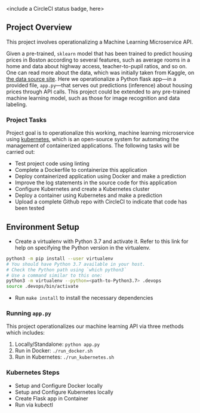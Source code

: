 <include a CircleCI status badge, here>

## Project Overview

This project involves operationalizing a Machine Learning Microservice API. 

Given a pre-trained, `sklearn` model that has been trained to predict housing prices in Boston according to several features, such as average rooms in a home and data about highway access, teacher-to-pupil ratios, and so on. One can read more about the data, which was initially taken from Kaggle, on [the data source site](https://www.kaggle.com/c/boston-housing). Here we operationalize a Python flask app—in a provided file, `app.py`—that serves out predictions (inference) about housing prices through API calls. This project could be extended to any pre-trained machine learning model, such as those for image recognition and data labeling.

### Project Tasks

Project goal is to operationalize this working, machine learning microservice using [kubernetes](https://kubernetes.io/), which is an open-source system for automating the management of containerized applications. The following tasks will be carried out:
* Test project code using linting
* Complete a Dockerfile to containerize this application
* Deploy containerized application using Docker and make a prediction
* Improve the log statements in the source code for this application
* Configure Kubernetes and create a Kubernetes cluster
* Deploy a container using Kubernetes and make a prediction
* Upload a complete Github repo with CircleCI to indicate that code has been tested


## Environment Setup

* Create a virtualenv with Python 3.7 and activate it. Refer to this link for help on specifying the Python version in the virtualenv. 
```bash
python3 -m pip install --user virtualenv
# You should have Python 3.7 available in your host. 
# Check the Python path using `which python3`
# Use a command similar to this one:
python3 -m virtualenv --python=<path-to-Python3.7> .devops
source .devops/bin/activate
```
* Run `make install` to install the necessary dependencies

### Running `app.py`

This project operationalizes our machine learning API via three methods which includes:

1. Locally/Standalone:  `python app.py`
2. Run in Docker:  `./run_docker.sh`
3. Run in Kubernetes:  `./run_kubernetes.sh`

### Kubernetes Steps

* Setup and Configure Docker locally
* Setup and Configure Kubernetes locally
* Create Flask app in Container
* Run via kubectl
